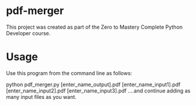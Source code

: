 # pdf-merger

This project was created as part of the Zero to Mastery Complete Python Developer course.


# Usage

Use this program from the command line as follows:

python pdf_merger.py [enter_name_output].pdf [enter_name_input1].pdf [enter_name_input2].pdf [enter_name_input3].pdf ....and continue adding as many input files as you want.

